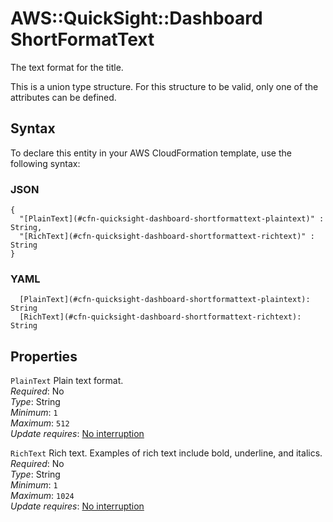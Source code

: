 # AWS::QuickSight::Dashboard ShortFormatText<a name="aws-properties-quicksight-dashboard-shortformattext"></a>

The text format for the title\.

This is a union type structure\. For this structure to be valid, only one of the attributes can be defined\.

## Syntax<a name="aws-properties-quicksight-dashboard-shortformattext-syntax"></a>

To declare this entity in your AWS CloudFormation template, use the following syntax:

### JSON<a name="aws-properties-quicksight-dashboard-shortformattext-syntax.json"></a>

```
{
  "[PlainText](#cfn-quicksight-dashboard-shortformattext-plaintext)" : String,
  "[RichText](#cfn-quicksight-dashboard-shortformattext-richtext)" : String
}
```

### YAML<a name="aws-properties-quicksight-dashboard-shortformattext-syntax.yaml"></a>

```
  [PlainText](#cfn-quicksight-dashboard-shortformattext-plaintext): String
  [RichText](#cfn-quicksight-dashboard-shortformattext-richtext): String
```

## Properties<a name="aws-properties-quicksight-dashboard-shortformattext-properties"></a>

`PlainText` <a name="cfn-quicksight-dashboard-shortformattext-plaintext"></a>
Plain text format\.  
_Required_: No  
_Type_: String  
_Minimum_: `1`  
_Maximum_: `512`  
_Update requires_: [No interruption](https://docs.aws.amazon.com/AWSCloudFormation/latest/UserGuide/using-cfn-updating-stacks-update-behaviors.html#update-no-interrupt)

`RichText` <a name="cfn-quicksight-dashboard-shortformattext-richtext"></a>
Rich text\. Examples of rich text include bold, underline, and italics\.  
_Required_: No  
_Type_: String  
_Minimum_: `1`  
_Maximum_: `1024`  
_Update requires_: [No interruption](https://docs.aws.amazon.com/AWSCloudFormation/latest/UserGuide/using-cfn-updating-stacks-update-behaviors.html#update-no-interrupt)
